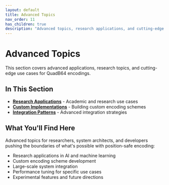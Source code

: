 ```yaml
---
layout: default
title: Advanced Topics
nav_order: 11
has_children: true
description: "Advanced topics, research applications, and cutting-edge use cases for QuadB64 encodings."
---
```


# Advanced Topics

This section covers advanced applications, research topics, and cutting-edge use cases for QuadB64 encodings.

## In This Section

- **[Research Applications](research/)** - Academic and research use cases
- **[Custom Implementations](custom/)** - Building custom encoding schemes
- **[Integration Patterns](integration/)** - Advanced integration strategies

## What You'll Find Here

Advanced topics for researchers, system architects, and developers pushing the boundaries of what's possible with position-safe encoding:

- Research applications in AI and machine learning
- Custom encoding scheme development
- Large-scale system integration
- Performance tuning for specific use cases
- Experimental features and future directions